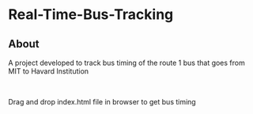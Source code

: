 # Real-Time-Bus-Tracking
## About
<p>A project developed to track bus timing of the route 1 bus that goes from MIT to Havard Institution</p><br/>
<p>Drag and drop index.html file in browser to get bus timing </p>
